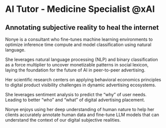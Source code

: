 # AI Tutor - Medicine Specialist @xAI

## Annotating subjective reality to heal the internet

Nonye is a consultant who fine-tunes machine learning environments to optimize inference time compute and model classification using natural language. 

She leverages natural language processing (NLP) and binary classification as a force multiplier to uncover monetizable patterns in social lexicon, laying the foundation for the future of AI in peer-to-peer advertising.

Her scientific research centers on applying behavioral economics principles to digital product visibility challenges in dynamic advertising ecosystems. 

She leverages sentiment analysis to predict the “why” of user needs. Leading to better “who” and “what” of digital advertising placement.

Nonye enjoys using her deep understanding of human nature to help her clients accurately annotate human data and fine-tune LLM models that can understand the context of our digital subjective realities. 

